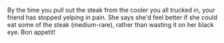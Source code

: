 By the time you pull out the steak from the cooler you all trucked in, your friend has stopped yelping in pain.  She says she'd feel better if she could eat some of the steak (medium-rare), rather than wasting it on her black eye. Bon appetit!